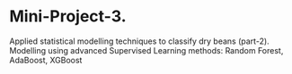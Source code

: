 # Mini-Project-3.
Applied statistical modelling techniques to classify dry beans (part-2). Modelling using advanced Supervised Learning methods: Random Forest, AdaBoost, XGBoost
